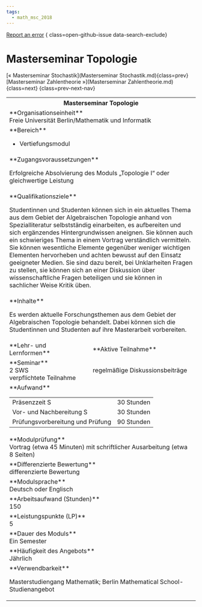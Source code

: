 ```yaml
---
tags:
  - math_msc_2018
---
```

[Report an error](https://github.com/SGSSGene/FUB-SUP/issues/new?title=Error%20in%20%22Masterseminar%20Topologie%22&body=There%20seems%20to%20be%20an%20error%20in%20module%20%22Masterseminar%20Topologie%22%2E%0A%0A%3CDescribe%20here%20a%20slightly%20more%20detailed%20description%20of%20what%20is%20wrong%3E&labels=bug)
{ class=open-github-issue data-search-exclude}

# Masterseminar Topologie

[« Masterseminar Stochastik](Masterseminar Stochastik.md){class=prev}
[Masterseminar Zahlentheorie »](Masterseminar Zahlentheorie.md){class=next}
{class=prev-next-nav}

<table markdown id="moduledesc">
<tr markdown class="moduledesc_head"><th colspan="2">Masterseminar Topologie </th></tr>
<tr markdown><td colspan="2">**Organisationseinheit**   <br>Freie Universität Berlin/Mathematik und Informatik</td></tr>

<tr markdown><td colspan="2">**Bereich**<br>


- Vertiefungsmodul

</td></tr>

<tr markdown><td colspan="2">**Zugangsvoraussetzungen** <br>

Erfolgreiche Absolvierung des Moduls „Topologie I“ oder gleichwertige Leistung


</td></tr>
<tr markdown><td colspan="2">**Qualifikationsziele**    <br>

Studentinnen und Studenten können sich in ein aktuelles Thema aus dem Gebiet
der Algebraischen Topologie anhand von Spezialliteratur selbstständig
einarbeiten, es aufbereiten und sich ergänzendes Hintergrundwissen aneignen.
Sie können auch ein schwieriges Thema in einem Vortrag verständlich
vermitteln. Sie können wesentliche Elemente gegenüber weniger wichtigen
Elementen hervorheben und achten bewusst auf den Einsatz geeigneter Medien.
Sie sind dazu bereit, bei Unklarheiten Fragen zu stellen, sie können sich an
einer Diskussion über wissenschaftliche Fragen beteiligen und sie können in
sachlicher Weise Kritik üben.


</td></tr>
<tr markdown><td colspan="2">**Inhalte**                <br>

Es werden aktuelle Forschungsthemen aus dem Gebiet der Algebraischen
Topologie behandelt. Dabei können sich die Studentinnen und Studenten auf
ihre Masterarbeit vorbereiten.


</td></tr>

<tr markdown><td>**Lehr- und Lernformen**</td><td>**Aktive Teilnahme**</td></tr>
<tr markdown><td> **Seminar** <br>2 SWS <br> verpflichtete Teilnahme</td><td>

regelmäßige Diskussionsbeiträge
</td></tr>
<tr markdown><td colspan="2">**Aufwand**                <br>
<table class="aufwand_table">
<tr><td>Präsenzzeit S</td><td>30 Stunden</td></tr>
<tr><td>Vor- und Nachbereitung S</td><td>30 Stunden</td></tr>
<tr><td>Prüfungsvorbereitung und Prüfung</td><td>90 Stunden</td></tr>
</table>

</td></tr>
<tr markdown><td colspan="2">**Modulprüfung**             <br>Vortrag (etwa 45 Minuten) mit schriftlicher Ausarbeitung (etwa 8 Seiten)


</td></tr>
<tr markdown><td colspan="2">**Differenzierte Bewertung** <br>differenzierte Bewertung

</td></tr>
<tr markdown><td colspan="2">**Modulsprache**             <br>Deutsch oder Englisch</td></tr>
<tr markdown><td colspan="2">**Arbeitsaufwand (Stunden)** <br>150</td></tr>
<tr markdown><td colspan="2">**Leistungspunkte (LP)**     <br>5</td></tr>
<tr markdown><td colspan="2">**Dauer des Moduls**         <br>Ein Semester</td></tr>
<tr markdown><td colspan="2">**Häufigkeit des Angebots**  <br>Jährlich</td></tr>
<tr markdown><td colspan="2">**Verwendbarkeit**           <br>

Masterstudiengang Mathematik; Berlin Mathematical School-Studienangebot


</td></tr>


</table>
